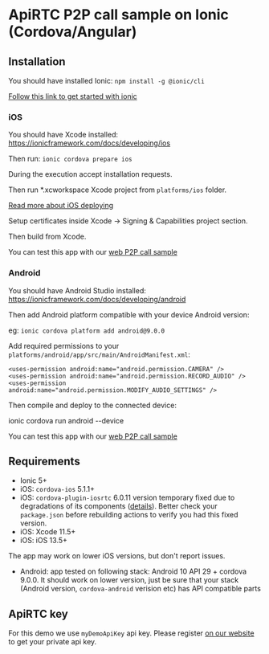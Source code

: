 # ApiRTC P2P call sample on Ionic (Cordova/Angular)

## Installation
You should have installed Ionic:
`npm install -g @ionic/cli`

[Follow this link to get started with ionic](https://ionicframework.com/getting-started/) 

### iOS
You should have Xcode installed:
https://ionicframework.com/docs/developing/ios

Then run:
`ionic cordova prepare ios`

During the execution accept installation requests.

Then run *.xcworkspace Xcode project from `platforms/ios` folder.

[Read more about iOS deploying](https://ionicframework.com/docs/v3/intro/deploying/)

Setup certificates inside Xcode -> Signing & Capabilities project section.

Then build from Xcode.

You can test this app with our [web P2P call sample](https://dev.apirtc.com/demo/peertopeer_call/index.html) 

### Android

You should have Android Studio installed:
https://ionicframework.com/docs/developing/android

Then add Android platform compatible with your device Android version:

eg: `ionic cordova platform add android@9.0.0`

Add required permissions to your `platforms/android/app/src/main/AndroidManifest.xml`:
```
<uses-permission android:name="android.permission.CAMERA" />
<uses-permission android:name="android.permission.RECORD_AUDIO" />
<uses-permission android:name="android.permission.MODIFY_AUDIO_SETTINGS" />
```

Then compile and deploy to the connected device:

ionic cordova run android --device

You can test this app with our [web P2P call sample](https://dev.apirtc.com/demo/peertopeer_call/index.html) 

## Requirements
- Ionic 5+
- iOS: `cordova-ios` 5.1.1+
- iOS: `cordova-plugin-iosrtc` 6.0.11 version temporary fixed due to degradations of its components ([details](https://github.com/cordova-rtc/cordova-plugin-iosrtc/issues/516)). Better check your `package.json` before rebuilding actions to verify you had this fixed version.
- iOS: Xcode 11.5+
- iOS: iOS 13.5+

The app may work on lower iOS versions, but don't report issues.

- Android: app tested on following stack: Android 10 API 29 + cordova 9.0.0. It should work on lower version, just be sure that your stack (Android version, `cordova-android` verision etc) has API compatible parts


## ApiRTC key

For this demo we use `myDemoApiKey` api key. Please register [on our website](https://cloud.apizee.com) to get your private api key.
